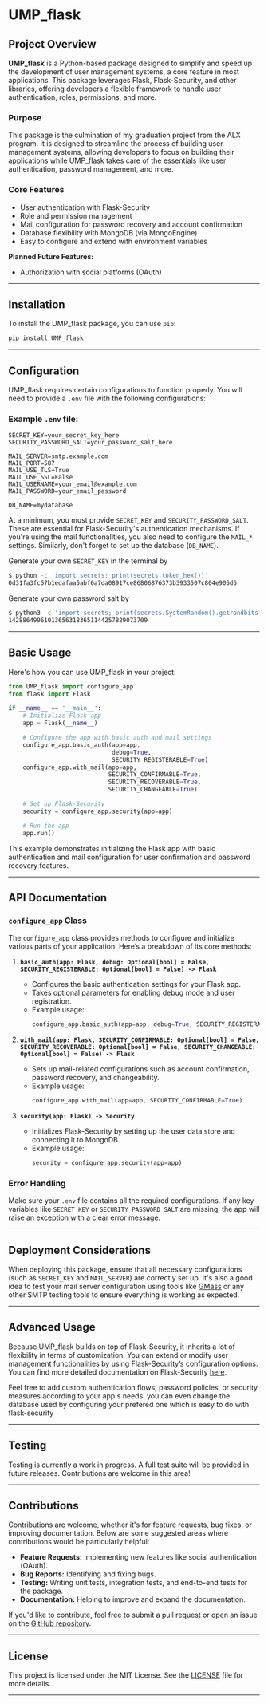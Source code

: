 # UMP_flask

## Project Overview

**UMP_flask** is a Python-based package designed to simplify and speed up the development of user management systems, a core feature in most applications. This package leverages Flask, Flask-Security, and other libraries, offering developers a flexible framework to handle user authentication, roles, permissions, and more.

### Purpose
This package is the culmination of my graduation project from the ALX program. It is designed to streamline the process of building user management systems, allowing developers to focus on building their applications while UMP_flask takes care of the essentials like user authentication, password management, and more.

### Core Features
- User authentication with Flask-Security
- Role and permission management
- Mail configuration for password recovery and account confirmation
- Database flexibility with MongoDB (via MongoEngine)
- Easy to configure and extend with environment variables

**Planned Future Features:**
- Authorization with social platforms (OAuth)

---

## Installation

To install the UMP_flask package, you can use `pip`:

```bash
pip install UMP_flask
```

---

## Configuration

UMP_flask requires certain configurations to function properly. You will need to provide a `.env` file with the following configurations:

### Example `.env` file:

```dotenv
SECRET_KEY=your_secret_key_here
SECURITY_PASSWORD_SALT=your_password_salt_here

MAIL_SERVER=smtp.example.com
MAIL_PORT=587
MAIL_USE_TLS=True
MAIL_USE_SSL=False
MAIL_USERNAME=your_email@example.com
MAIL_PASSWORD=your_email_password

DB_NAME=mydatabase
```

At a minimum, you must provide `SECRET_KEY` and `SECURITY_PASSWORD_SALT`. These are essential for Flask-Security's authentication mechanisms. If you're using the mail functionalities, you also need to configure the `MAIL_*` settings. Similarly, don't forget to set up the database (`DB_NAME`).

Generate your own `SECRET_KEY` in the terminal by

```bash
$ python -c 'import secrets; print(secrets.token_hex())'
0d31fa3fc57b1edafaa5abf6a7da08917ce86806876373b3933507c804e905d6
```

Generate your own password salt by

```bash
$ python3 -c 'import secrets; print(secrets.SystemRandom().getrandbits(128))'
142886499610136563183651144257829073709
```

---

## Basic Usage

Here's how you can use UMP_flask in your project:

```python
from UMP_flask import configure_app
from flask import Flask

if __name__ == '__main__':
    # Initialize Flask app
    app = Flask(__name__)

    # Configure the app with basic auth and mail settings
    configure_app.basic_auth(app=app,
                             debug=True,
                             SECURITY_REGISTERABLE=True)
    configure_app.with_mail(app=app,
                            SECURITY_CONFIRMABLE=True,
                            SECURITY_RECOVERABLE=True,
                            SECURITY_CHANGEABLE=True)

    # Set up Flask-Security
    security = configure_app.security(app=app)

    # Run the app
    app.run()
```

This example demonstrates initializing the Flask app with basic authentication and mail configuration for user confirmation and password recovery features.

---

## API Documentation

### `configure_app` Class

The `configure_app` class provides methods to configure and initialize various parts of your application. Here’s a breakdown of its core methods:

1. **`basic_auth(app: Flask, debug: Optional[bool] = False, SECURITY_REGISTERABLE: Optional[bool] = False) -> Flask`**
   - Configures the basic authentication settings for your Flask app.
   - Takes optional parameters for enabling debug mode and user registration.
   - Example usage:
     ```python
     configure_app.basic_auth(app=app, debug=True, SECURITY_REGISTERABLE=True)
     ```

2. **`with_mail(app: Flask, SECURITY_CONFIRMABLE: Optional[bool] = False, SECURITY_RECOVERABLE: Optional[bool] = False, SECURITY_CHANGEABLE: Optional[bool] = False) -> Flask`**
   - Sets up mail-related configurations such as account confirmation, password recovery, and changeability.
   - Example usage:
     ```python
     configure_app.with_mail(app=app, SECURITY_CONFIRMABLE=True)
     ```

3. **`security(app: Flask) -> Security`**
   - Initializes Flask-Security by setting up the user data store and connecting it to MongoDB.
   - Example usage:
     ```python
     security = configure_app.security(app=app)
     ```

### Error Handling
Make sure your `.env` file contains all the required configurations. If any key variables like `SECRET_KEY` or `SECURITY_PASSWORD_SALT` are missing, the app will raise an exception with a clear error message.

---

## Deployment Considerations

When deploying this package, ensure that all necessary configurations (such as `SECRET_KEY` and `MAIL_SERVER`) are correctly set up. It's also a good idea to test your mail server configuration using tools like [GMass](https://www.gmass.co/smtp-test) or any other SMTP testing tools to ensure everything is working as expected.

---

## Advanced Usage

Because UMP_flask builds on top of Flask-Security, it inherits a lot of flexibility in terms of customization. You can extend or modify user management functionalities by using Flask-Security’s configuration options. You can find more detailed documentation on Flask-Security [here](https://flask-security-too.readthedocs.io/en/stable/).

Feel free to add custom authentication flows, password policies, or security measures according to your app's needs.
you can even change the database used by configuring your prefered one which is easy to do with flask-security

---
## Testing

Testing is currently a work in progress. A full test suite will be provided in future releases. Contributions are welcome in this area!

---

## Contributions

Contributions are welcome, whether it's for feature requests, bug fixes, or improving documentation. Below are some suggested areas where contributions would be particularly helpful:
- **Feature Requests:** Implementing new features like social authentication (OAuth).
- **Bug Reports:** Identifying and fixing bugs.
- **Testing:** Writing unit tests, integration tests, and end-to-end tests for the package.
- **Documentation:** Helping to improve and expand the documentation.

If you'd like to contribute, feel free to submit a pull request or open an issue on the [GitHub repository](https://github.com/Mostafa1Jamal1/UMP-flask/).

---

## License

This project is licensed under the MIT License. See the [LICENSE](LICENSE) file for more details.

---